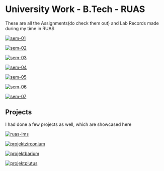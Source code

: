 # University Work - B.Tech - RUAS

These are all the Assignments(do check them out) and Lab Records made during my time in RUAS

[![sem-01](https://img.shields.io/static/v1?logo=Microsoft%20OneNote&logoColor=violet&logoWidth=20&label=University%20Work&labelColor=1d2021&message=SEMESTER%2001&color=fb4934&style=for-the-badge)](https://github.com/satyajitghana/University-Work-SEM-01)

[![sem-02](https://img.shields.io/static/v1?logo=Microsoft%20OneNote&logoColor=violet&logoWidth=20&label=University%20Work&labelColor=1d2021&message=SEMESTER%2002&color=b8bb26&style=for-the-badge)](https://github.com/satyajitghana/University-Work-SEM-02)

[![sem-03](https://img.shields.io/static/v1?logo=Microsoft%20OneNote&logoColor=violet&logoWidth=20&label=University%20Work&labelColor=1d2021&message=SEMESTER%2003&color=fabd2f&style=for-the-badge)](https://github.com/satyajitghana/University-Work-SEM-03)

[![sem-04](https://img.shields.io/static/v1?logo=Microsoft%20OneNote&logoColor=violet&logoWidth=20&label=University%20Work&labelColor=1d2021&message=SEMESTER%2004&color=83a598&style=for-the-badge)](https://github.com/satyajitghana/University-Work-SEM-04)

[![sem-05](https://img.shields.io/static/v1?logo=Microsoft%20OneNote&logoColor=violet&logoWidth=20&label=University%20Work&labelColor=1d2021&message=SEMESTER%2005&color=d3869b&style=for-the-badge)](https://github.com/satyajitghana/University-Work-SEM-05)

[![sem-06](https://img.shields.io/static/v1?logo=Microsoft%20OneNote&logoColor=violet&logoWidth=20&label=University%20Work&labelColor=1d2021&message=SEMESTER%2006&color=8ec07c&style=for-the-badge)](https://github.com/satyajitghana/University-Work-SEM-06)

[![sem-07](https://img.shields.io/static/v1?logo=Microsoft%20OneNote&logoColor=violet&logoWidth=20&label=University%20Work&labelColor=1d2021&message=SEMESTER%2007&color=fe8019&style=for-the-badge)](https://github.com/satyajitghana/University-Work-SEM-07)

## Projects

I had done a few projects as well, which are showcased here

[![ruas-lms](https://img.shields.io/static/v1?logo=Github&logoColor=violet&logoWidth=20&label=Project&labelColor=1d2021&message=ruas-lms&color=076678&style=for-the-badge)](https://github.com/satyajitghana/ruas-lms)

[![projektzirconium](https://img.shields.io/static/v1?logo=Github&logoColor=violet&logoWidth=20&label=Project&labelColor=1d2021&message=ProjektZirconium&color=d3869b&style=for-the-badge)](https://github.com/satyajitghana/ProjektZirconium)

[![projektbarium](https://img.shields.io/static/v1?logo=Github&logoColor=violet&logoWidth=20&label=Project&labelColor=1d2021&message=ProjektBarium&color=fe8019&style=for-the-badge)](https://github.com/satyajitghana/ProjektBarium)

[![projektplutus](https://img.shields.io/static/v1?logo=Github&logoColor=violet&logoWidth=20&label=Project&labelColor=1d2021&message=ProjektPlutus&color=8ec07c&style=for-the-badge)](https://github.com/satyajitghana/ProjektPlutus)

